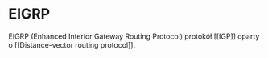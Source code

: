 # EIGRP
EIGRP (Enhanced Interior Gateway Routing Protocol) protokół [[IGP]] oparty o [[Distance-vector routing protocol]].